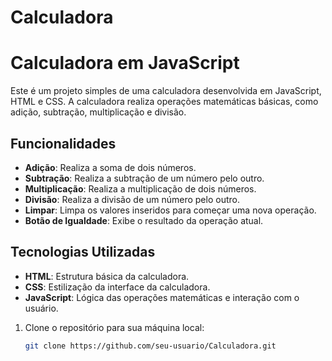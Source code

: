 # Calculadora

# Calculadora em JavaScript

Este é um projeto simples de uma calculadora desenvolvida em JavaScript, HTML e CSS. A calculadora realiza operações matemáticas básicas, como adição, subtração, multiplicação e divisão.

## Funcionalidades

- **Adição**: Realiza a soma de dois números.
- **Subtração**: Realiza a subtração de um número pelo outro.
- **Multiplicação**: Realiza a multiplicação de dois números.
- **Divisão**: Realiza a divisão de um número pelo outro.
- **Limpar**: Limpa os valores inseridos para começar uma nova operação.
- **Botão de Igualdade**: Exibe o resultado da operação atual.

## Tecnologias Utilizadas

- **HTML**: Estrutura básica da calculadora.
- **CSS**: Estilização da interface da calculadora.
- **JavaScript**: Lógica das operações matemáticas e interação com o usuário.


1. Clone o repositório para sua máquina local:

   ```bash
   git clone https://github.com/seu-usuario/Calculadora.git
